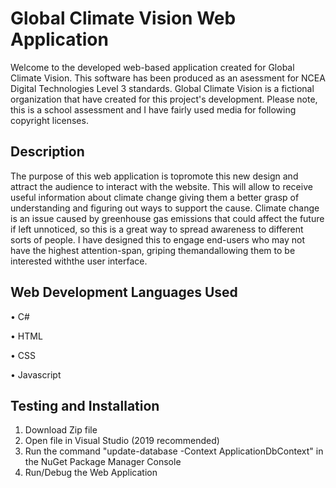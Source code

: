 # Global Climate Vision Web Application
Welcome to the developed web-based application created for Global Climate Vision. This software has been produced as an asessment for NCEA Digital Technologies Level 3 standards. Global Climate Vision is a fictional organization that have created for this project's development. Please note, this is a school assessment and I have fairly used media for following copyright licenses.

## Description
The purpose of this web application is topromote this new design and attract the audience to interact with the website. This will allow to receive useful information about climate change giving them a better grasp of understanding and figuring out ways to support the cause. Climate change is an issue caused by greenhouse gas emissions that could affect the future if left unnoticed, so this is a great way to spread awareness to different sorts of people. I have designed this to engage end-users who may not have the highest attention-span, griping themandallowing them to be interested withthe user interface.

## Web Development Languages Used
• C#

• HTML

• CSS

• Javascript

## Testing and Installation
1. Download Zip file
2. Open file in Visual Studio (2019 recommended)
3. Run the command "update-database -Context ApplicationDbContext" in the NuGet Package Manager Console
4. Run/Debug the Web Application
